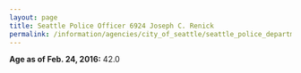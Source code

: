 ```yaml
---
layout: page
title: Seattle Police Officer 6924 Joseph C. Renick
permalink: /information/agencies/city_of_seattle/seattle_police_department/copbook/6924/
---
```


**Age as of Feb. 24, 2016:** 42.0
